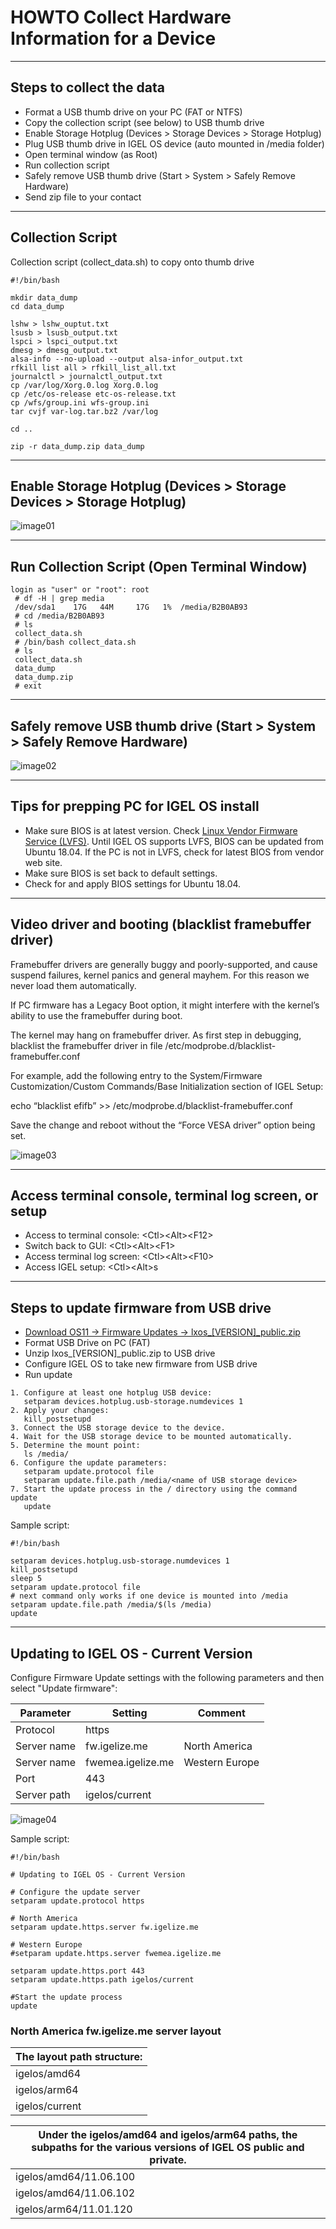# HOWTO Collect Hardware Information for a Device

-----

## Steps to collect the data

- Format a USB thumb drive on your PC (FAT or NTFS)
- Copy the collection script (see below) to USB thumb drive
- Enable Storage Hotplug (Devices > Storage Devices > Storage Hotplug)
- Plug USB thumb drive in IGEL OS device (auto mounted in /media folder)
- Open terminal window (as Root)
- Run collection script
- Safely remove USB thumb drive (Start > System > Safely Remove Hardware)
- Send zip file to your contact

-----

## Collection Script

Collection script (collect_data.sh) to copy onto thumb drive

```
#!/bin/bash

mkdir data_dump
cd data_dump

lshw > lshw_ouptut.txt
lsusb > lsusb_output.txt
lspci > lspci_output.txt
dmesg > dmesg_output.txt
alsa-info --no-upload --output alsa-infor_output.txt
rfkill list all > rfkill_list_all.txt
journalctl > journalctl_output.txt
cp /var/log/Xorg.0.log Xorg.0.log
cp /etc/os-release etc-os-release.txt
cp /wfs/group.ini wfs-group.ini
tar cvjf var-log.tar.bz2 /var/log

cd ..

zip -r data_dump.zip data_dump
   ```

-----

## Enable Storage Hotplug (Devices > Storage Devices > Storage Hotplug)

![image01](Images/HOWTO-Collect-Hardware-Information-for-Device-01.png)

-----

## Run Collection Script (Open Terminal Window)

```
login as "user" or "root": root
 # df -H | grep media
 /dev/sda1    17G   44M     17G   1%  /media/B2B0AB93
 # cd /media/B2B0AB93
 # ls
 collect_data.sh
 # /bin/bash collect_data.sh
 # ls
 collect_data.sh
 data_dump
 data_dump.zip
 # exit
  ```

-----

## Safely remove USB thumb drive (Start > System > Safely Remove Hardware)

![image02](Images/HOWTO-Collect-Hardware-Information-for-Device-02.png)


-----

## Tips for prepping PC for IGEL OS install

- Make sure BIOS is at latest version. Check [Linux Vendor Firmware Service (LVFS)](https://fwupd.org/lvfs/docs/users). Until IGEL OS supports LVFS, BIOS can be updated from Ubuntu 18.04. If the PC is not in LVFS, check for latest BIOS from vendor web site.
- Make sure BIOS is set back to default settings.
- Check for and apply BIOS settings for Ubuntu 18.04.

-----

## Video driver and booting (blacklist framebuffer driver)

Framebuffer drivers are generally buggy and poorly-supported, and cause suspend failures, kernel panics and general mayhem.  For this reason we never load them automatically.

If PC firmware has a Legacy Boot option, it might interfere with the kernel’s ability to use the framebuffer during boot.

The kernel may hang on framebuffer driver. As first step in debugging, blacklist the framebuffer driver in file /etc/modprobe.d/blacklist-framebuffer.conf

 For example, add the following entry to the System/Firmware Customization/Custom Commands/Base Initialization section of IGEL Setup:

echo “blacklist efifb” >> /etc/modprobe.d/blacklist-framebuffer.conf

Save the change and reboot without the “Force VESA driver” option being set.

![image03](Images/HOWTO-Collect-Hardware-Information-for-Device-03.jpg)

-----

## Access terminal console, terminal log screen, or setup

- Access to terminal console: \<Ctl>\<Alt>\<F12>
- Switch back to GUI: \<Ctl>\<Alt>\<F1>
- Access terminal log screen: \<Ctl>\<Alt>\<F10>
- Access IGEL setup: \<Ctl>\<Alt>s

-----

## Steps to update firmware from USB drive

- [Download OS11 -> Firmware Updates -> lxos_[VERSION]_public.zip](https://www.igel.com/software-downloads/workspace-edition/)
- Format USB Drive on PC (FAT)
- Unzip lxos_[VERSION]_public.zip to USB drive
- Configure IGEL OS to take new firmware from USB drive
- Run update

```
1. Configure at least one hotplug USB device:
   setparam devices.hotplug.usb-storage.numdevices 1
2. Apply your changes:
   kill_postsetupd
3. Connect the USB storage device to the device.
4. Wait for the USB storage device to be mounted automatically.
5. Determine the mount point:
   ls /media/
6. Configure the update parameters:
   setparam update.protocol file
   setparam update.file.path /media/<name of USB storage device>
7. Start the update process in the / directory using the command update
   update
   ```

Sample script:

  ```
#!/bin/bash

setparam devices.hotplug.usb-storage.numdevices 1
kill_postsetupd
sleep 5
setparam update.protocol file
# next command only works if one device is mounted into /media
setparam update.file.path /media/$(ls /media)
update
  ```

-----

## Updating to IGEL OS - Current Version

Configure Firmware Update settings with the following parameters and then select "Update firmware":

| Parameter | Setting | Comment |
|-----------|---------|---------|
| Protocol | https | |
| Server name | fw.igelize.me | North America |
| Server name | fwemea.igelize.me | Western Europe |
| Port | 443 | |
| Server path | igelos/current | |

![image04](Images/HOWTO-Collect-Hardware-Information-for-Device-04.png)

Sample script:

 ```
#!/bin/bash

# Updating to IGEL OS - Current Version

# Configure the update server
setparam update.protocol https

# North America
setparam update.https.server fw.igelize.me

# Western Europe
#setparam update.https.server fwemea.igelize.me

setparam update.https.port 443
setparam update.https.path igelos/current

#Start the update process
update
   ```

### North America fw.igelize.me server layout

| The layout path structure: |
|----------------------------|
| igelos/amd64 |
| igelos/arm64 |
| igelos/current |

| Under the igelos/amd64 and igelos/arm64 paths, the subpaths for the various versions of IGEL OS public and private. |
|-----------------------|
| igelos/amd64/11.06.100 |
| igelos/amd64/11.06.102 |
| igelos/arm64/11.01.120 |
